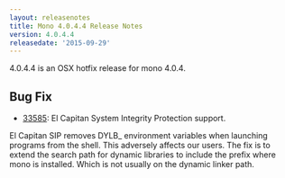 ```yaml
---
layout: releasenotes
title: Mono 4.0.4.4 Release Notes
version: 4.0.4.4
releasedate: '2015-09-29'
---
```


4.0.4.4 is an OSX hotfix release for mono 4.0.4.

Bug Fix
---------

* [33585](https://bugzilla.xamarin.com/show_bug.cgi?id=33585): El Capitan System Integrity Protection support.

El Capitan SIP removes DYLB_ environment variables when launching programs from the shell. This adversely affects our users.
The fix is to extend the search path for dynamic libraries to include the prefix where mono is installed. Which is not
usually on the dynamic linker path.

